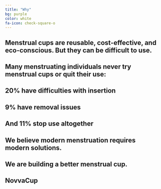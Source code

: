 ```yaml
---
title: "Why"
bg: purple
color: white
fa-icon: check-square-o
---
```


## Menstrual cups are reusable, cost-effective, and eco-conscious. But they can be difficult to use.
##     

## Many menstruating individuals never try menstrual cups or quit their use:
## 20% have difficulties with insertion
## 9% have removal issues
## And 11% stop use altogether
##    

## We believe modern menstruation requires modern solutions.
## We are building a better menstrual cup.
## NovvaCup
  
  
